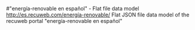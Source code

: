 #"energía-renovable en español" - Flat file data model
http://es.recuweb.com/energía-renovable/
Flat JSON file data model of the recuweb portal "energía-renovable en español"
